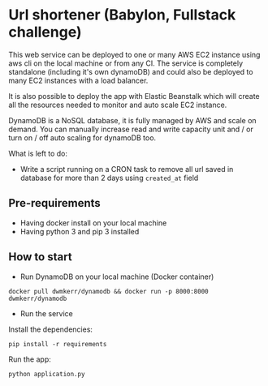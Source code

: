 # Url shortener (Babylon, Fullstack challenge)

This web service can be deployed to one or many AWS EC2 instance using aws cli on the local machine or from any CI. The service is completely standalone (including it's own dynamoDB) and could also be deployed to many EC2 instances with a load balancer.

It is also possible to deploy the app with Elastic Beanstalk which will create all the resources needed to monitor and auto scale EC2 instance.

DynamoDB is a NoSQL database, it is fully managed by AWS and scale on demand. You can manually increase read and write capacity unit and / or turn on / off auto scaling for dynamoDB too.

What is left to do:

- Write a script running on a CRON task to remove all url saved in database for more than 2 days using `created_at` field

## Pre-requirements

- Having docker install on your local machine
- Having python 3 and pip 3 installed

## How to start

- Run DynamoDB on your local machine (Docker container)

```
docker pull dwmkerr/dynamodb && docker run -p 8000:8000 dwmkerr/dynamodb
```

- Run the service

Install the dependencies:

```
pip install -r requirements
```

Run the app:

```
python application.py
```
